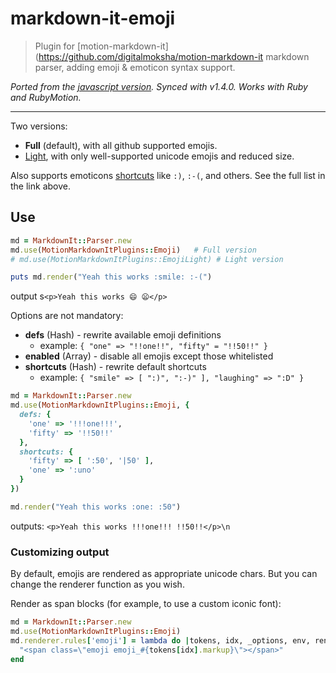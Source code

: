 # markdown-it-emoji

> Plugin for [motion-markdown-it](https://github.com/digitalmoksha/motion-markdown-it markdown parser, adding emoji & emoticon syntax support.

_Ported from the [javascript version](https://github.com/markdown-it/markdown-it-emoji/). Synced with v1.4.0. Works with Ruby and RubyMotion._

---

Two versions:

- __Full__ (default), with all github supported emojis.
- [Light](https://github.com/markdown-it/markdown-it-emoji/blob/master/lib/data/light.json), with only well-supported unicode emojis and reduced size.

Also supports emoticons [shortcuts](https://github.com/markdown-it/markdown-it-emoji/blob/master/lib/data/shortcuts.js) like `:)`, `:-(`, and others. See the full list in the link above.


## Use

```ruby
md = MarkdownIt::Parser.new
md.use(MotionMarkdownItPlugins::Emoji)   # Full version
# md.use(MotionMarkdownItPlugins::EmojiLight) # Light version

puts md.render("Yeah this works :smile: :-(")
```

output s`<p>Yeah this works 😄 😦</p>`

Options are not mandatory:

- __defs__ (Hash) - rewrite available emoji definitions
  - example: `{ "one" => "!!one!!", "fifty" = "!!50!!" }`
- __enabled__ (Array) - disable all emojis except those whitelisted
- __shortcuts__ (Hash) - rewrite default shortcuts
  - example: `{ "smile" => [ ":)", ":-)" ], "laughing" => ":D" }`

```ruby
md = MarkdownIt::Parser.new
md.use(MotionMarkdownItPlugins::Emoji, {
  defs: {
    'one' => '!!!one!!!',
    'fifty' => '!!50!!'
  },
  shortcuts: {
    'fifty' => [ ':50', '|50' ],
    'one' => ':uno'
  }
})

md.render("Yeah this works :one: :50")
```

outputs: `<p>Yeah this works !!!one!!! !!50!!</p>\n`

### Customizing output

By default, emojis are rendered as appropriate unicode chars. But you can change
the renderer function as you wish.

Render as span blocks (for example, to use a custom iconic font):

```ruby
md = MarkdownIt::Parser.new
md.use(MotionMarkdownItPlugins::Emoji)
md.renderer.rules['emoji'] = lambda do |tokens, idx, _options, env, renderer|
  "<span class=\"emoji emoji_#{tokens[idx].markup}\"></span>"
end
```
